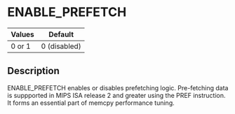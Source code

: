 # ENABLE_PREFETCH

| Values | Default |
|--------|---------|
| 0 or 1 | 0 (disabled) |

## Description

ENABLE_PREFETCH enables or disables prefetching logic. Pre-fetching data is
suppported in MIPS ISA release 2 and greater using the PREF instruction. It
forms an essential part of memcpy performance tuning.
